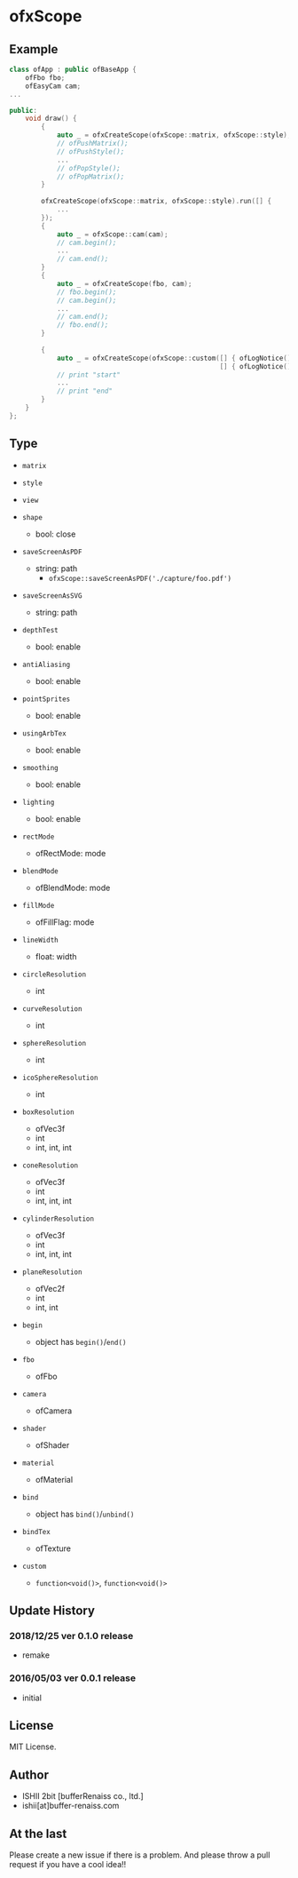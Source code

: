 # ofxScope

## Example

```cpp
class ofApp : public ofBaseApp {
	ofFbo fbo;
	ofEasyCam cam;
...

public:
	void draw() {
		{
			auto _ = ofxCreateScope(ofxScope::matrix, ofxScope::style);
            // ofPushMatrix();
            // ofPushStyle();
            ...
            // ofPopStyle();
            // ofPopMatrix();
		}
		
        ofxCreateScope(ofxScope::matrix, ofxScope::style).run([] {
            ...
        });
        {
            auto _ = ofxScope::cam(cam);
            // cam.begin();
            ...
            // cam.end();
        }
		{
			auto _ = ofxCreateScope(fbo, cam);
            // fbo.begin();
            // cam.begin();
            ...
            // cam.end();
            // fbo.end();
		}
        
		{
			auto _ = ofxCreateScope(ofxScope::custom([] { ofLogNotice() << "start"; },
                                                     [] { ofLogNotice() << "end"; }));
            // print "start"
            ...
            // print "end"
		}
	}
};
```



## Type

* `matrix`
* `style`
* `view`

* `shape`
  * bool: close
* `saveScreenAsPDF`
  * string: path
    * `ofxScope::saveScreenAsPDF('./capture/foo.pdf')`
* `saveScreenAsSVG`
  * string: path
* `depthTest`
  * bool: enable
* `antiAliasing `
  * bool: enable
* `pointSprites`
  * bool: enable
* `usingArbTex`
  * bool: enable
* `smoothing`
  * bool: enable
* `lighting`
  * bool: enable
* `rectMode`
  * ofRectMode: mode
* `blendMode`
  * ofBlendMode: mode
* `fillMode`
  * ofFillFlag: mode
* `lineWidth` 
  * float: width
* `circleResolution`
  * int
* `curveResolution`
  * int
* `sphereResolution`
  * int
* `icoSphereResolution`
  * int
* `boxResolution`
  * ofVec3f
  * int
  * int, int, int
* `coneResolution`
  * ofVec3f
  * int
  * int, int, int
* `cylinderResolution`
  * ofVec3f
  * int
  * int, int, int
* `planeResolution`
  * ofVec2f
  * int
  * int, int
* `begin` 
  * object has `begin()`/`end()`
* `fbo`
  * ofFbo
* `camera`
  * ofCamera
* `shader`
  * ofShader
* `material`
  * ofMaterial
* `bind`
  * object has `bind()`/`unbind()`
* `bindTex`
  * ofTexture
* `custom`
  * `function<void()>`, `function<void()>`

## Update History

### 2018/12/25 ver 0.1.0 release

* remake

### 2016/05/03 ver 0.0.1 release

* initial

## License

MIT License.

## Author

* ISHII 2bit [bufferRenaiss co., ltd.]
* ishii[at]buffer-renaiss.com

## At the last

Please create a new issue if there is a problem.
And please throw a pull request if you have a cool idea!!